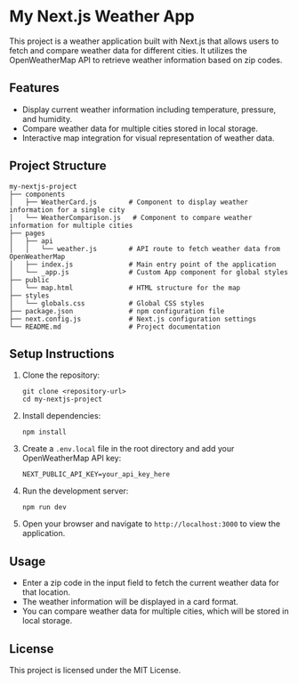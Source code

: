 # My Next.js Weather App

This project is a weather application built with Next.js that allows users to fetch and compare weather data for different cities. It utilizes the OpenWeatherMap API to retrieve weather information based on zip codes.

## Features

- Display current weather information including temperature, pressure, and humidity.
- Compare weather data for multiple cities stored in local storage.
- Interactive map integration for visual representation of weather data.

## Project Structure

```
my-nextjs-project
├── components
│   ├── WeatherCard.js        # Component to display weather information for a single city
│   └── WeatherComparison.js   # Component to compare weather information for multiple cities
├── pages
│   ├── api
│   │   └── weather.js        # API route to fetch weather data from OpenWeatherMap
│   ├── index.js              # Main entry point of the application
│   └── _app.js               # Custom App component for global styles
├── public
│   └── map.html              # HTML structure for the map
├── styles
│   └── globals.css           # Global CSS styles
├── package.json              # npm configuration file
├── next.config.js            # Next.js configuration settings
└── README.md                 # Project documentation
```

## Setup Instructions

1. Clone the repository:
   ```
   git clone <repository-url>
   cd my-nextjs-project
   ```

2. Install dependencies:
   ```
   npm install
   ```

3. Create a `.env.local` file in the root directory and add your OpenWeatherMap API key:
   ```
   NEXT_PUBLIC_API_KEY=your_api_key_here
   ```

4. Run the development server:
   ```
   npm run dev
   ```

5. Open your browser and navigate to `http://localhost:3000` to view the application.

## Usage

- Enter a zip code in the input field to fetch the current weather data for that location.
- The weather information will be displayed in a card format.
- You can compare weather data for multiple cities, which will be stored in local storage.

## License

This project is licensed under the MIT License.